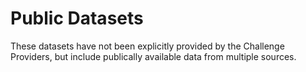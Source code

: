 # Public Datasets

These datasets have not been explicitly provided by the Challenge Providers, but include publically available data from multiple sources.

 